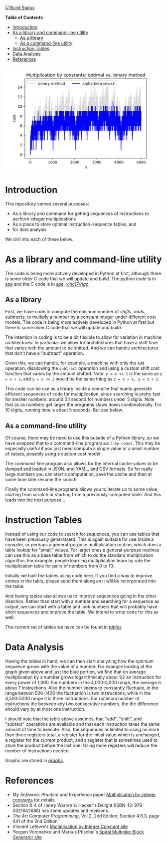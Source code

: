 [![Build Status](https://travis-ci.org/rocky/mult-by-constants.svg)](https://travis-ci.org/rocky/mult-by-constants)

<!-- markdown-toc start - Don't edit this section. Run M-x markdown-toc-refresh-toc -->
**Table of Contents**

- [Introduction](#introduction)
- [As a library and command-line utility](#as-a-library-and-command-line-utility)
    - [As a library](#as-a-library)
    - [As a command-line utility](#as-a-command-line-utility)
- [Instruction Tables](#instruction-tables)
- [Data Analysis](#data-analysis)
- [References](#references)

<!-- markdown-toc end -->

![Instruction-Sequence Costs for the first 5,000 Integers](./graphs/5000-bin-vs-stdcost.svg)

# Introduction

This repository serves several purposes:

* As a library and command for getting sequences of instructions to perform integer multiplications
* As a place to store optimal instruction-sequence tables, and
* for data analysis

We drill into each of these below.

# As a library and command-line utility

The code is being more actively developed in Python at first, although there is some older C code that we will update and build.
The python code is in [_spe_](../spe86) and the C code is in [_spe_](../spe86), [_vinc17/rigo_](./vinc17/rigo).


## As a library

First, we have code to compute the mininum number of _shifts_, _adds_, _subtracts_, to multiply a number by a constant integer under different cost models.
The code is being more actively developed in Python at first but there is some older C code that we will update and build.

The intention in coding is to be a bit flexible to allow for variation in machine architectures. In particular we allow for architectures that have a shift time that varies with the amount to be shifted. And we can handle architectures that don't have a "subtract" operation.

Given this, we can handle, for example, a machine with only the `add` operation, disallowing the `subtract` operation and using a custom shift cost function that varies by the amount shifted. Note: `y = x << 1` is the same as `y = x + x`, and `y = x << 2` would be the same thing as `z = x + x; y = z + z`.

This code can be use as a library inside a compiler that wants generate efficient sequences of code for multiplication, since searching is pretty fast for smaller numbers: around 0.1 second for numbers under 5 digits. Note that as as numbers get larger the programs slows down combinatorially. For 10 digits, running time is about 5 seconds. But see below.

## As a command-line utility

Of course, there may be need to use this outside of a Python library, so we have wrapped that to a command-line program `mult-by-const`. This may be especially useful if you just need compute a single value or a small number of values, possibly using a custom cost model.

The command-line program also allows for the internal cache values to be dumped and loaded in JSON, and YAML, and CSV formats. So for really large numbers you can start a computation, save the cache and then at some time later resume the search.

Finally the command-line programs allows you to iterate up to some value, starting from scratch or starting from a previously-computed table. And this leads into the next purpose...

# Instruction Tables

Instead of using our code to search for sequences, you can use tables that have been previously generatated. This is again suitable for use inside a compiler, or perhaps a general-purpose multiplication routine, which does a table lookup for "small" values. For larger ones a general-purpose routines can use this as a base table from which to do the standard multiplcation algorithm. For example, people learning multiplication learn by rote the multiplication table for pairs of numbers from 0 to 10.

Initially we built the tables using code here. If you find a way to improve entires in the table, please send them along an it will be incorporated into the table.

And having tables also allows us to improve sequences going in the other direction. Rather than start with a number and searching for a sequence as output, we can start with a table
and look numbers that will probably have short sequences and improve the table. We intend to write code for this as well.

The current set of tables we have can be found in [_tables_](./tables).

# Data Analysis

Having the tables in hand, we can then start analyzing how the optimum sequence grows with the value of a number. For example looking at the graph given above and just the blue portion, we find that on average multiplication by a number grows logarithmically about 1/2 an instruction for every power of 1,000. For numbers in the 4,000-5,000 range, the average is about 7 instructions. Also the number seems to constantly fluctuate, in the range betwon 500-1400 the fluctuation is two instructions, while in the 4,500-5000 range it is three instructions. For optimum number of instructions the between any two consecutive numbers, the the difference should vary by at most one instruction.

I should note that the table above assumes, that "add", "shift", and "subtact" operations are available and that each instruction takes the same amount of time to execute. Also, the sequences ar limited to using no more than three registers total, a register for the initial value which is unchanged, a register for the current product, and a register that is sometimes used to store the product before the last one. Using more registers will reduce the number of instructions needed.

Graphs are stored in [_graphs_](./graphs).

# References

* My _Software: Practice and Experience_ paper [Multiplication by integer constants](https://onlinelibrary.wiley.com/doi/pdf/10.1002/spe.4380160704) for details.
* Section 8-4 of Henry Warren's: Hacker's Delight (ISBN-13: 978-0321842688) has some updates and revisions.
* _The Art Computer Programming_, Vol 2, 2nd Edition; Section 4.6.3, page 441 of the 2nd Edition
* Vincent Lefèvre's [Multiplication by Integer Constant site](http://www.vinc17.net/research/mulbyconst/index.en.html)
* Yevgen Voronenko and Markus Püschel's [Spiral Multiplier Block Generator site](http://spiral.ece.cmu.edu/mcm/gen.html)
